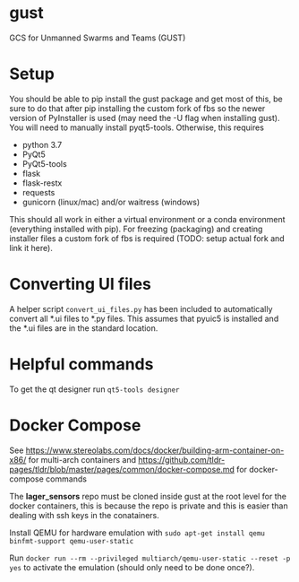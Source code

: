 # gust
GCS for Unmanned Swarms and Teams (GUST)

# Setup
You should be able to pip install the gust package and get most of this, be sure to do that after pip installing the custom fork of fbs so the newer version of PyInstaller is used (may need the -U flag when installing gust). You will need to manually install pyqt5-tools. Otherwise, this requires

- python 3.7
- PyQt5
- PyQt5-tools
- flask
- flask-restx
- requests
- gunicorn (linux/mac) and/or waitress (windows)

 This should all work in either a virtual environment or a conda environment (everything installed with pip). For freezing (packaging) and creating installer files a custom fork of fbs is required (TODO: setup actual fork and link it here).

# Converting UI files
A helper script `convert_ui_files.py` has been included to automatically convert all \*.ui files to \*.py files. This assumes that pyuic5 is installed and the \*.ui files are in the standard location.

# Helpful commands
To get the qt designer run `qt5-tools designer`

# Docker Compose
See <https://www.stereolabs.com/docs/docker/building-arm-container-on-x86/> for multi-arch containers
and <https://github.com/tldr-pages/tldr/blob/master/pages/common/docker-compose.md> for docker-compose commands

The **lager_sensors** repo must be cloned inside gust at the root level for the docker containers, this is because the repo is private and this is easier than dealing with ssh keys in the conatainers.

Install QEMU for hardware emulation with `sudo apt-get install qemu binfmt-support qemu-user-static`

Run `docker run --rm --privileged multiarch/qemu-user-static --reset -p yes` to activate the emulation (should only need to be done once?).
